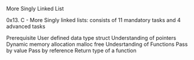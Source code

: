 More Singly Linked List

0x13. C - More Singly linked lists: consists of 11 mandatory tasks and 4 advanced tasks

Prerequisite
User defined data type struct
Understanding of pointers
Dynamic memory allocation
malloc
free
Undesrtanding of Functions
Pass by value
Pass by reference
Return type of a function
